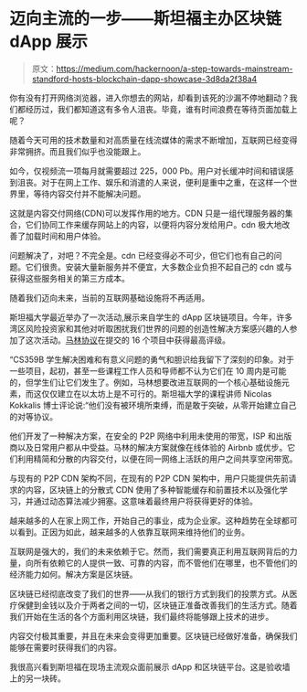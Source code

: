 # 迈向主流的一步——斯坦福主办区块链 dApp 展示

> 原文：<https://medium.com/hackernoon/a-step-towards-mainstream-standford-hosts-blockchain-dapp-showcase-3d8da2f38a4>

你有没有打开网络浏览器，进入你想去的网站，却看到该死的沙漏不停地翻动？我们都经历过，我们都知道这有多令人沮丧。毕竟，谁有时间浪费在等待页面加载上呢？

随着今天可用的技术数量和对高质量在线流媒体的需求不断增加，互联网已经变得非常拥挤。而且我们似乎也没能跟上。

如今，仅视频流一项每月就需要超过 225，000 Pb。用户对长缓冲时间和错误感到沮丧。对于在网上工作、娱乐和消遣的人来说，便利是重中之重，在这样一个世界里，等待内容交付并不能解决问题。

这就是内容交付网络(CDN)可以发挥作用的地方。CDN 只是一组代理服务器的集合，它们协同工作来缓存网站上的内容，以便将内容分发给用户。cdn 极大地改善了加载时间和用户体验。

问题解决了，对吧？不完全是。cdn 已经变得必不可少，但它们也有自己的问题。它们很贵。安装大量新服务并不便宜，大多数企业负担不起自己的 cdn 或与获得这些服务相关的第三方成本。

随着我们迈向未来，当前的互联网基础设施将不再适用。

斯坦福大学最近举办了一次活动,展示来自学生的 dApp 区块链项目。今年，许多湾区风险投资家和其他对听取困扰我们世界的问题的创造性解决方案感兴趣的人参加了这次活动。[马林协议](https://www.marlin.pro/#)在提交的 16 个项目中获得最高评级。

“CS359B 学生解决困难和有意义问题的勇气和胆识给我留下了深刻的印象。对于一些项目，起初，甚至一些课程工作人员和导师都不认为它们在 10 周内是可能的，但学生们让它们发生了。例如，马林想要改进互联网的一个核心基础设施元素，而这仅仅建立在以太坊上是不可行的。斯坦福大学的课程讲师 Nicolas Kokkalis 博士评论说:“他们没有被环境所束缚，而是敢于突破，从零开始建立自己的对等协议。

他们开发了一种解决方案，在安全的 P2P 网络中利用未使用的带宽，ISP 和出版商以及日常用户都从中受益。马林的解决方案就像在线体验的 Airbnb 或优步。它们利用精简和分散的内容交付，以便在同一网络上活跃的用户之间共享空闲带宽。

与现有的 P2P CDN 架构不同，在现有的 P2P CDN 架构中，用户只能提供先前请求的内容，区块链上的分散式 CDN 使用了多种智能缓存和前置技术以及强化学习，并通过动态算法减少拥塞。这意味着最终用户将获得更好的体验。

越来越多的人在家上网工作，开始自己的事业，成为企业家。这种趋势在全球都可以看到。正因为如此，越来越多的人依靠互联网来维持他们的业务。

互联网是强大的，我们的未来依赖于它。然而，我们需要真正利用互联网背后的力量，向所有依赖它的人提供一致、可靠的内容，而不管他们在哪里，也不管他们的经济能力如何。解决方案是区块链。

区块链已经彻底改变了我们的世界——从我们的银行方式到我们的投票方式。从医疗保健到金钱以及介于两者之间的一切，区块链正准备改善我们的生活方式。随着我们开始在生活的各个方面利用区块链，我们最终将能够跟上技术的进步。

内容交付极其重要，并且在未来会变得更加重要。区块链已经做好准备，确保我们能够在需要时获得我们的内容。

我很高兴看到斯坦福在现场主流观众面前展示 dApp 和区块链平台。这是验收墙上的另一块砖。